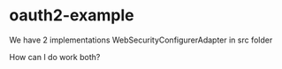 # oauth2-example
We have 2 implementations WebSecurityConfigurerAdapter in src folder

How can I do work both?

